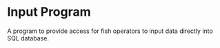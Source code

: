 # Input Program

A program to provide access for fish operators to input data directly into SQL database.
